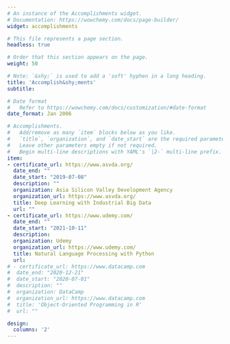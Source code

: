 ```yaml
---
# An instance of the Accomplishments widget.
# Documentation: https://wowchemy.com/docs/page-builder/
widget: accomplishments

# This file represents a page section.
headless: true

# Order that this section appears on the page.
weight: 50

# Note: `&shy;` is used to add a 'soft' hyphen in a long heading.
title: 'Accomplish&shy;ments'
subtitle:

# Date format
#   Refer to https://wowchemy.com/docs/customization/#date-format
date_format: Jan 2006

# Accomplishments.
#   Add/remove as many `item` blocks below as you like.
#   `title`, `organization`, and `date_start` are the required parameters.
#   Leave other parameters empty if not required.
#   Begin multi-line descriptions with YAML's `|2-` multi-line prefix.
item:
- certificate_url: https://www.asvda.org/
  date_end: ""
  date_start: "2019-07-08"
  description: ""
  organization: Asia Silicon Valley Development Agency
  organization_url: https://www.asvda.org/
  title: Deep Learning with Industrial Big Data
  url: ""
- certificate_url: https://www.udemy.com/
  date_end: ""
  date_start: "2021-10-11"
  description: 
  organization: Udemy
  organization_url: https://www.udemy.com/
  title: Natural Language Processing with Python
  url: 
# - certificate_url: https://www.datacamp.com
#  date_end: "2020-12-21"
#  date_start: "2020-07-01"
#  description: ""
#  organization: DataCamp
#  organization_url: https://www.datacamp.com
#  title: 'Object-Oriented Programming in R'
#  url: ""

design:
  columns: '2' 
---
```

